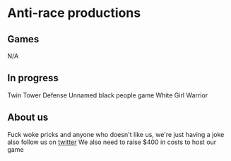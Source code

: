 # Anti-race productions

## Games

N/A

## In progress

Twin Tower Defense
Unnamed black people game
White Girl Warrior

## About us

Fuck woke pricks and anyone who doesn't like us, we're just having a joke also follow us on [twitter](https://twitter.com/antiraceinc)
We also need to raise $400 in costs to host our game
